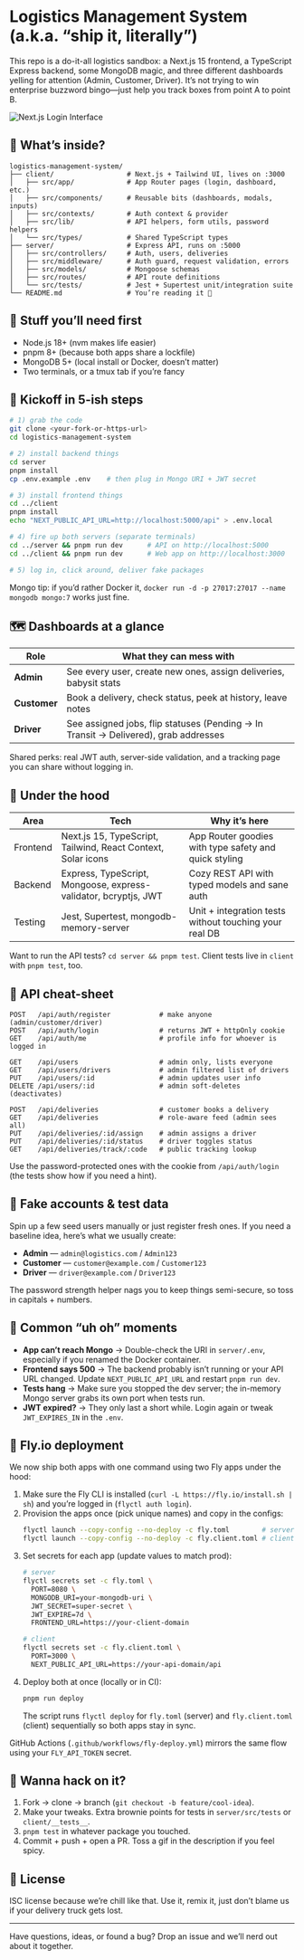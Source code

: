 # Logistics Management System (a.k.a. “ship it, literally”)

This repo is a do-it-all logistics sandbox: a Next.js 15 frontend, a TypeScript Express backend, some MongoDB magic, and three different dashboards yelling for attention (Admin, Customer, Driver). It’s not trying to win enterprise buzzword bingo—just help you track boxes from point A to point B.

![Next.js Login Interface](https://github.com/user-attachments/assets/e6ad08c4-34fd-48c7-9d41-3b89ba7192c6)

## 👀 What’s inside?

```
logistics-management-system/
├── client/                  # Next.js + Tailwind UI, lives on :3000
│   ├── src/app/             # App Router pages (login, dashboard, etc.)
│   ├── src/components/      # Reusable bits (dashboards, modals, inputs)
│   ├── src/contexts/        # Auth context & provider
│   ├── src/lib/             # API helpers, form utils, password helpers
│   └── src/types/           # Shared TypeScript types
├── server/                  # Express API, runs on :5000
│   ├── src/controllers/     # Auth, users, deliveries
│   ├── src/middleware/      # Auth guard, request validation, errors
│   ├── src/models/          # Mongoose schemas
│   ├── src/routes/          # API route definitions
│   └── src/tests/           # Jest + Supertest unit/integration suite
└── README.md                # You’re reading it 👋
```

## 🧰 Stuff you’ll need first

- Node.js 18+ (nvm makes life easier)
- pnpm 8+ (because both apps share a lockfile)
- MongoDB 5+ (local install or Docker, doesn’t matter)
- Two terminals, or a tmux tab if you’re fancy

## 🚀 Kickoff in 5-ish steps

```bash
# 1) grab the code
git clone <your-fork-or-https-url>
cd logistics-management-system

# 2) install backend things
cd server
pnpm install
cp .env.example .env    # then plug in Mongo URI + JWT secret

# 3) install frontend things
cd ../client
pnpm install
echo "NEXT_PUBLIC_API_URL=http://localhost:5000/api" > .env.local

# 4) fire up both servers (separate terminals)
cd ../server && pnpm run dev      # API on http://localhost:5000
cd ../client && pnpm run dev      # Web app on http://localhost:3000

# 5) log in, click around, deliver fake packages
```

Mongo tip: if you’d rather Docker it, `docker run -d -p 27017:27017 --name mongodb mongo:7` works just fine.

## 🗺️ Dashboards at a glance

| Role | What they can mess with |
|------|-------------------------|
| **Admin** | See every user, create new ones, assign deliveries, babysit stats |
| **Customer** | Book a delivery, check status, peek at history, leave notes |
| **Driver** | See assigned jobs, flip statuses (Pending → In Transit → Delivered), grab addresses |

Shared perks: real JWT auth, server-side validation, and a tracking page you can share without logging in.

## 🧠 Under the hood

| Area | Tech | Why it’s here |
|------|------|---------------|
| Frontend | Next.js 15, TypeScript, Tailwind, React Context, Solar icons | App Router goodies with type safety and quick styling |
| Backend | Express, TypeScript, Mongoose, express-validator, bcryptjs, JWT | Cozy REST API with typed models and sane auth |
| Testing | Jest, Supertest, mongodb-memory-server | Unit + integration tests without touching your real DB |

Want to run the API tests? `cd server && pnpm test`. Client tests live in `client` with `pnpm test`, too.

## 🔌 API cheat-sheet

```
POST   /api/auth/register            # make anyone (admin/customer/driver)
POST   /api/auth/login               # returns JWT + httpOnly cookie
GET    /api/auth/me                  # profile info for whoever is logged in

GET    /api/users                    # admin only, lists everyone
GET    /api/users/drivers            # admin filtered list of drivers
PUT    /api/users/:id                # admin updates user info
DELETE /api/users/:id                # admin soft-deletes (deactivates)

POST   /api/deliveries               # customer books a delivery
GET    /api/deliveries               # role-aware feed (admin sees all)
PUT    /api/deliveries/:id/assign    # admin assigns a driver
PUT    /api/deliveries/:id/status    # driver toggles status
GET    /api/deliveries/track/:code   # public tracking lookup
```

Use the password-protected ones with the cookie from `/api/auth/login` (the tests show how if you need a hint).

## 🧪 Fake accounts & test data

Spin up a few seed users manually or just register fresh ones. If you need a baseline idea, here’s what we usually create:

- **Admin** — `admin@logistics.com` / `Admin123`
- **Customer** — `customer@example.com` / `Customer123`
- **Driver** — `driver@example.com` / `Driver123`

The password strength helper nags you to keep things semi-secure, so toss in capitals + numbers.

## 🧯 Common “uh oh” moments

- **App can’t reach Mongo** → Double-check the URI in `server/.env`, especially if you renamed the Docker container.
- **Frontend says 500** → The backend probably isn’t running or your API URL changed. Update `NEXT_PUBLIC_API_URL` and restart `pnpm run dev`.
- **Tests hang** → Make sure you stopped the dev server; the in-memory Mongo server grabs its own port when tests run.
- **JWT expired?** → They only last a short while. Login again or tweak `JWT_EXPIRES_IN` in the `.env`.

## 🚢 Fly.io deployment

We now ship both apps with one command using two Fly apps under the hood:

1. Make sure the Fly CLI is installed (`curl -L https://fly.io/install.sh | sh`) and you’re logged in (`flyctl auth login`).
2. Provision the apps once (pick unique names) and copy in the configs:
	```bash
	flyctl launch --copy-config --no-deploy -c fly.toml        # server API app
	flyctl launch --copy-config --no-deploy -c fly.client.toml # client web app
	```
3. Set secrets for each app (update values to match prod):
	```bash
	# server
	flyctl secrets set -c fly.toml \
	  PORT=8080 \
	  MONGODB_URI=your-mongodb-uri \
	  JWT_SECRET=super-secret \
	  JWT_EXPIRE=7d \
	  FRONTEND_URL=https://your-client-domain

	# client
	flyctl secrets set -c fly.client.toml \
	  PORT=3000 \
	  NEXT_PUBLIC_API_URL=https://your-api-domain/api
	```
4. Deploy both at once (locally or in CI):
	```bash
	pnpm run deploy
	```
	The script runs `flyctl deploy` for `fly.toml` (server) and `fly.client.toml` (client) sequentially so both apps stay in sync.

GitHub Actions (`.github/workflows/fly-deploy.yml`) mirrors the same flow using your `FLY_API_TOKEN` secret.

## 🤝 Wanna hack on it?

1. Fork → clone → branch (`git checkout -b feature/cool-idea`).
2. Make your tweaks. Extra brownie points for tests in `server/src/tests` or `client/__tests__`.
3. `pnpm test` in whatever package you touched.
4. Commit + push + open a PR. Toss a gif in the description if you feel spicy.

## 📜 License

ISC license because we’re chill like that. Use it, remix it, just don’t blame us if your delivery truck gets lost.

---

Have questions, ideas, or found a bug? Drop an issue and we’ll nerd out about it together.